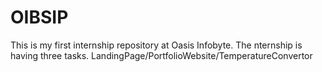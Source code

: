 # OIBSIP
This is my first internship repository at Oasis Infobyte.
The nternship is having three tasks.
LandingPage/PortfolioWebsite/TemperatureConvertor
